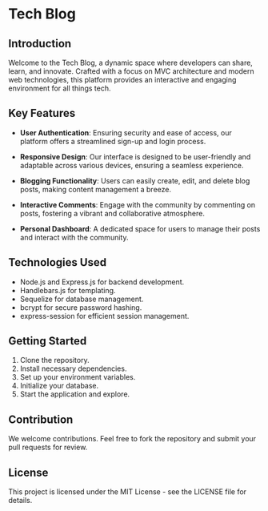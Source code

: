 # Tech Blog

## Introduction
Welcome to the Tech Blog, a dynamic space where developers can share, learn, and innovate. Crafted with a focus on MVC architecture and modern web technologies, this platform provides an interactive and engaging environment for all things tech.

## Key Features
- **User Authentication**: Ensuring security and ease of access, our platform offers a streamlined sign-up and login process.

- **Responsive Design**: Our interface is designed to be user-friendly and adaptable across various devices, ensuring a seamless experience.

- **Blogging Functionality**: Users can easily create, edit, and delete blog posts, making content management a breeze.

- **Interactive Comments**: Engage with the community by commenting on posts, fostering a vibrant and collaborative atmosphere.

- **Personal Dashboard**: A dedicated space for users to manage their posts and interact with the community.

## Technologies Used
- Node.js and Express.js for backend development.
- Handlebars.js for templating.
- Sequelize for database management.
- bcrypt for secure password hashing.
- express-session for efficient session management.

## Getting Started
1. Clone the repository.
2. Install necessary dependencies.
3. Set up your environment variables.
4. Initialize your database.
5. Start the application and explore.

## Contribution
We welcome contributions. Feel free to fork the repository and submit your pull requests for review.

## License
This project is licensed under the MIT License - see the LICENSE file for details.